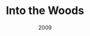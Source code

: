 ---
layout: productions
redirect_from:
- /productions/2009_Into_the_Woods
title: Into the Woods
date: 2009
Theatre: Theatre Jacksonville
Venue: Little Theatre
cast:
- Narrator/Mysterious Man: Michael Lipp
crew:
- Director: Michael Lipp
external_links:
---